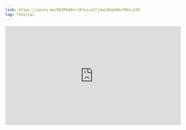 ```yaml
---
link: https://youtu.be/RKZPb68srJA?si=a1fj4eLD6qk8KLVR&t=235
tag: Tutorial
---
```

<iframe width="560" height="315" src="https://www.youtube.com/embed/RKZPb68srJA?si=a1fj4eLD6qk8KLVR&amp;start=235" title="YouTube video player" frameborder="0" allow="accelerometer; autoplay; clipboard-write; encrypted-media; gyroscope; picture-in-picture; web-share" referrerpolicy="strict-origin-when-cross-origin" allowfullscreen></iframe>
